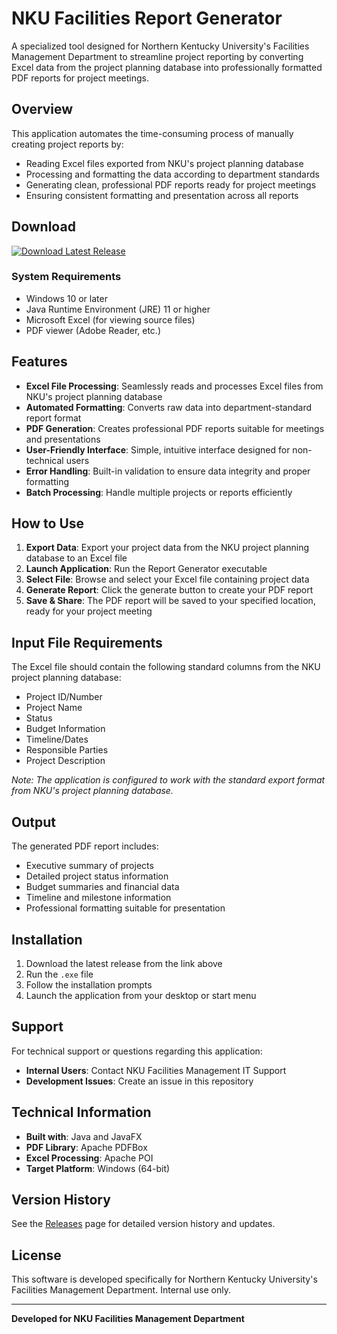 # NKU Facilities Report Generator

A specialized tool designed for Northern Kentucky University's Facilities Management Department to streamline project reporting by converting Excel data from the project planning database into professionally formatted PDF reports for project meetings.

## Overview

This application automates the time-consuming process of manually creating project reports by:
- Reading Excel files exported from NKU's project planning database
- Processing and formatting the data according to department standards
- Generating clean, professional PDF reports ready for project meetings
- Ensuring consistent formatting and presentation across all reports

## Download

[![Download Latest Release](https://img.shields.io/github/v/release/Jmspencer41/Report-Generator?label=Download&style=for-the-badge)](https://github.com/Jmspencer41/NKUFM-Report-Generator/releases/tag/v1.0.0)

### System Requirements
- Windows 10 or later
- Java Runtime Environment (JRE) 11 or higher
- Microsoft Excel (for viewing source files)
- PDF viewer (Adobe Reader, etc.)

## Features

- **Excel File Processing**: Seamlessly reads and processes Excel files from NKU's project planning database
- **Automated Formatting**: Converts raw data into department-standard report format
- **PDF Generation**: Creates professional PDF reports suitable for meetings and presentations
- **User-Friendly Interface**: Simple, intuitive interface designed for non-technical users
- **Error Handling**: Built-in validation to ensure data integrity and proper formatting
- **Batch Processing**: Handle multiple projects or reports efficiently

## How to Use

1. **Export Data**: Export your project data from the NKU project planning database to an Excel file
2. **Launch Application**: Run the Report Generator executable
3. **Select File**: Browse and select your Excel file containing project data
4. **Generate Report**: Click the generate button to create your PDF report
5. **Save & Share**: The PDF report will be saved to your specified location, ready for your project meeting

## Input File Requirements

The Excel file should contain the following standard columns from the NKU project planning database:
- Project ID/Number
- Project Name
- Status
- Budget Information
- Timeline/Dates
- Responsible Parties
- Project Description

*Note: The application is configured to work with the standard export format from NKU's project planning database.*

## Output

The generated PDF report includes:
- Executive summary of projects
- Detailed project status information
- Budget summaries and financial data
- Timeline and milestone information
- Professional formatting suitable for presentation

## Installation

1. Download the latest release from the link above
2. Run the `.exe` file
3. Follow the installation prompts
4. Launch the application from your desktop or start menu

## Support

For technical support or questions regarding this application:
- **Internal Users**: Contact NKU Facilities Management IT Support
- **Development Issues**: Create an issue in this repository

## Technical Information

- **Built with**: Java and JavaFX
- **PDF Library**: Apache PDFBox
- **Excel Processing**: Apache POI
- **Target Platform**: Windows (64-bit)

## Version History

See the [Releases](https://github.com/Jmspencer41/Report-Generator/releases) page for detailed version history and updates.

## License

This software is developed specifically for Northern Kentucky University's Facilities Management Department. Internal use only.

---

**Developed for NKU Facilities Management Department**  